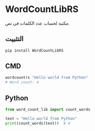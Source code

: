 # WordCountLibRS
مكتبة لحساب عدد الكلمات في نص. 

## التثبيت
```bash
pip install WordCountLibRS
```

## CMD
```bash
wordcountrs "Hello world from Python"
# Word count: 4 
```

## Python
```python
from word_count_lib import count_words

text = "Hello world from Python"
print(count_words(text))  # 4 
```
